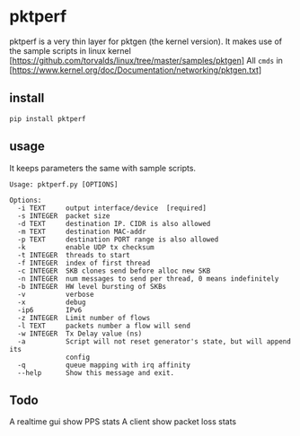 # pktperf
pktperf is a very thin layer for pktgen (the kernel version).
It makes use of the sample scripts in linux kernel [https://github.com/torvalds/linux/tree/master/samples/pktgen]
All ```cmds``` in [https://www.kernel.org/doc/Documentation/networking/pktgen.txt]

## install
```pip install pktperf```

## usage
It keeps parameters the same with sample scripts.
```
Usage: pktperf.py [OPTIONS]

Options:
  -i TEXT     output interface/device  [required]
  -s INTEGER  packet size
  -d TEXT     destination IP. CIDR is also allowed
  -m TEXT     destination MAC-addr
  -p TEXT     destination PORT range is also allowed
  -k          enable UDP tx checksum
  -t INTEGER  threads to start
  -f INTEGER  index of first thread
  -c INTEGER  SKB clones send before alloc new SKB
  -n INTEGER  num messages to send per thread, 0 means indefinitely
  -b INTEGER  HW level bursting of SKBs
  -v          verbose
  -x          debug
  -ip6        IPv6
  -z INTEGER  Limit number of flows
  -l TEXT     packets number a flow will send
  -w INTEGER  Tx Delay value (ns)
  -a          Script will not reset generator's state, but will append its
              config
  -q          queue mapping with irq affinity
  --help      Show this message and exit.
```

## Todo
A realtime gui show PPS stats
A client show packet loss stats